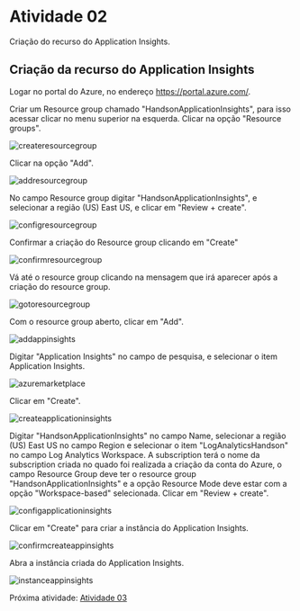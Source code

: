 # Atividade 02

Criação do recurso do Application Insights.

## Criação da recurso do Application Insights

Logar no portal do Azure, no endereço <https://portal.azure.com/>.

Criar um Resource group chamado "HandsonApplicationInsights", para isso acessar clicar no menu superior na esquerda. Clicar na opção "Resource groups".

![createresourcegroup](../imagens/createresourcegroup.png)

Clicar na opção "Add".

![addresourcegroup](../imagens/addresourcegroup.png)

No campo Resource group digitar "HandsonApplicationInsights", e selecionar a região (US) East US, e clicar em "Review + create".

![configresourcegroup](../imagens/configresourcegroup.png)

Confirmar a criação do Resource group clicando em "Create"

![confirmresourcegroup](../imagens/confirmresourcegroup.png)

Vá até o resource group clicando na mensagem que irá aparecer após a criação do resource group.

![gotoresourcegroup](../imagens/gotoresourcegroup.png)

Com o resource group aberto, clicar em "Add".

![addappinsights](../imagens/addappinsights.png)

Digitar "Application Insights" no campo de pesquisa, e selecionar o item Application Insights.

![azuremarketplace](../imagens/azuremarketplace.png)

Clicar em "Create".

![createapplicationinsights](../imagens/createapplicationinsights.png)

Digitar "HandsonApplicationInsights" no campo Name, selecionar a região (US) East US no campo Region e selecionar o item "LogAnalyticsHandson" no campo Log Analytics Workspace.
A subscription terá o nome da subscription criada no quado foi realizada a criação da conta do Azure, o campo Resource Group deve ter o resource group "HandsonApplicationInsights" e a opção Resource Mode deve estar com a opção "Workspace-based" selecionada.
Clicar em "Review + create".

![configapplicationinsights](../imagens/configapplicationinsights.png)

Clicar em "Create" para criar a instância do Application Insights.

![confirmcreateappinsights](../imagens/confirmcreateappinsights.png)

Abra a instância criada do Application Insights.

![instanceappinsights](../imagens/instanceappinsights.png)

Próxima atividade: [Atividade 03](03-atividade.md)
